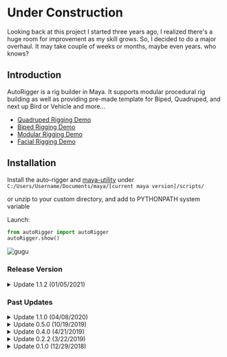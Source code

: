 # Under Construction

Looking back at this project I started three years ago, I realized there's a huge
room for improvement as my skill grows. So, I decided to do a major overhaul. It may take couple of weeks or 
months, maybe even years. who knows?

## Introduction

AutoRigger is a rig builder in Maya. It supports modular procedural rig building as well
as providing pre-made template for Biped, Quadruped, and next up Bird or Vehicle and more...

- [Quadruped Rigging Demo](https://youtu.be/GT15B_x8R9w)
- [Biped Rigging Demo](https://vimeo.com/372001985)
- [Modular Rigging Demo](https://vimeo.com/367496504)
- [Facial Rigging Demo](https://www.youtube.com/watch?v=Vnmq4ok0KUs)

## Installation

Install the auto-rigger and [maya-utility](https://github.com/leixingyu/maya-utility) under
`C:/Users/Username/Documents/maya/[current maya version]/scripts/`

or unzip to your custom directory, and add to PYTHONPATH system variable 

Launch:
```python
from autoRigger import autoRigger
autoRigger.show()
```

![gugu](https://i.imgur.com/9E5V0Rn.png)

### Release Version

<details>
  <summary>Update 1.1.2 (01/05/2021)</summary>
  <p>*updated code format to better adhere with PEP8</p>
  <p>*improved naming convention</p>
  <p>*updated user-interface
</details>

### Past Updates

<details>
  <summary>Update 1.1.0 (04/08/2020)</summary>
  <p>*added quadruped template</p>
  <p>*added biped template</p>
</details>

<details>
  <summary>Update 0.5.0 (10/19/2019)</summary>
  <p>*added modular system</p>
  <p>*updated new interface and functions</p>
</details>

<details>
  <summary>Update 0.4.0 (4/21/2019)</summary>
  <p>*integrated Body and Facial Rigging System</p>
  <p>*added Face Picker</p>
</details>

<details>
  <summary>Update 0.2.2 (3/22/2019)</summary>
  <p>*IK/FK Arm</p>
  <p>*Foot Roll and Foot Bank</p>
  <p>*Flexible Spine Control</p>
</details>

<details>
  <summary>Update 0.1.0 (12/29/2018)</summary>
  <p>*included adjustable spine and finger number</p>
  <p>*included one-click controller + constraint + default weightpaint</p>
  <p>*included Fore-arm twist and Foot roll</p>
</details>

